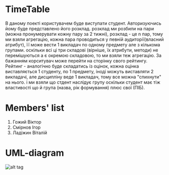 TimeTable
=========

В даному поекті користувачем буде виступати студент. Авторизуючись йому буде представлено його розклад.
розклад ми розбили на пари (можна пронумерувати кожну пару за 2 тижні), розклад - це n пар, тому ми взяли агрегацію, кожна пара проводиться у певній аудиторії(власний атрибут), її може вести 1 викладач по одному предмету але з кількома групами. оскільки всі ці три складові (вірніше, їх атрибути, методи) не перемішуються а є окремою складовою, то ми взяли теж агрегацію.
За бажанням корситувач може перейти на сторінку свого рейтингу.
Рейтинг - аналогічно буде складатись із оцінок, кожна оцінка виставляється 1 студенту, по 1 предмету, іноді можуть виставляти 2 викладачі, але дисципліну веде 1 викладач, тому все можна "спихнути" на нього.
і ми взяли що стдент наслідує групу оскільки студент має тіж властивості що й група (назва, рік формування) плюс свої (ПІБ).

Members' list
=============
1. Гожий Віктор
2. Смірнов Ігор
3. Ладіжин Віталій

# UML-diagram #

![alt tag](http://vk.com/doc224951753_295789407)
